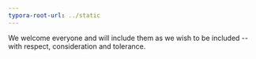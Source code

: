 ```yaml
---
typora-root-url: ../static
---
```


We welcome everyone and will include them as we wish to be included -- with respect, consideration and tolerance. 


​		
​			
​		
​	